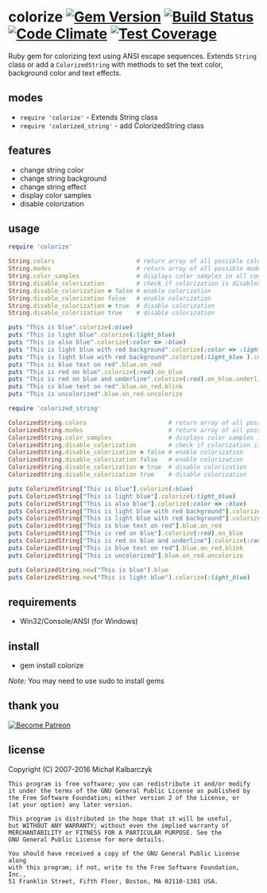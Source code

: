 colorize [![Gem Version](https://badge.fury.io/rb/colorize.svg)](http://badge.fury.io/rb/colorize) [![Build Status](https://travis-ci.org/fazibear/colorize.svg?branch=master)](https://travis-ci.org/fazibear/colorize) [![Code Climate](https://codeclimate.com/github/fazibear/colorize/badges/gpa.svg)](https://codeclimate.com/github/fazibear/colorize) [![Test Coverage](https://codeclimate.com/github/fazibear/colorize/badges/coverage.svg)](https://codeclimate.com/github/fazibear/colorize)
========

Ruby gem for colorizing text using ANSI escape sequences.
Extends `String` class or add a `ColorizedString` with methods to set the text color, background color and text effects.

modes
-----

* `require 'colorize'` - Extends String class
* `require 'colorized_string'` - add ColorizedString class

features
--------

* change string color
* change string background
* change string effect
* display color samples
* disable colorization

usage
-----

```ruby
require 'colorize'

String.colors                       # return array of all possible colors names
String.modes                        # return array of all possible modes
String.color_samples                # displays color samples in all combinations
String.disable_colorization         # check if colorization is disabled
String.disable_colorization = false # enable colorization
String.disable_colorization false   # enable colorization
String.disable_colorization = true  # disable colorization
String.disable_colorization true    # disable colorization

puts "This is blue".colorize(:blue)
puts "This is light blue".colorize(:light_blue)
puts "This is also blue".colorize(:color => :blue)
puts "This is light blue with red background".colorize(:color => :light_blue, :background => :red)
puts "This is light blue with red background".colorize(:light_blue ).colorize( :background => :red)
puts "This is blue text on red".blue.on_red
puts "This is red on blue".colorize(:red).on_blue
puts "This is red on blue and underline".colorize(:red).on_blue.underline
puts "This is blue text on red".blue.on_red.blink
puts "This is uncolorized".blue.on_red.uncolorize
```

```ruby
require 'colorized_string'

ColorizedString.colors                       # return array of all possible colors names
ColorizedString.modes                        # return array of all possible modes
ColorizedString.color_samples                # displays color samples in all combinations
ColorizedString.disable_colorization         # check if colorization is disabled
ColorizedString.disable_colorization = false # enable colorization
ColorizedString.disable_colorization false   # enable colorization
ColorizedString.disable_colorization = true  # disable colorization
ColorizedString.disable_colorization true    # disable colorization

puts ColorizedString["This is blue"].colorize(:blue)
puts ColorizedString["This is light blue"].colorize(:light_blue)
puts ColorizedString["This is also blue"].colorize(:color => :blue)
puts ColorizedString["This is light blue with red background"].colorize(:color => :light_blue, :background => :red)
puts ColorizedString["This is light blue with red background"].colorize(:light_blue ).colorize( :background => :red)
puts ColorizedString["This is blue text on red"].blue.on_red
puts ColorizedString["This is red on blue"].colorize(:red).on_blue
puts ColorizedString["This is red on blue and underline"].colorize(:red).on_blue.underline
puts ColorizedString["This is blue text on red"].blue.on_red.blink
puts ColorizedString["This is uncolorized"].blue.on_red.uncolorize

puts ColorizedString.new("This is blue").blue
puts ColorizedString.new("This is light blue").colorize(:light_blue)
```

requirements
------------

* Win32/Console/ANSI (for Windows)

install
-------

* gem install colorize

*Note:* You may need to use sudo to install gems

thank you
---------

[![Become Patreon](https://c5.patreon.com/external/logo/become_a_patron_button.png)](https://www.patreon.com/bePatron?u=6912974)

license
-------

Copyright (C) 2007-2016 Michał Kalbarczyk

    This program is free software; you can redistribute it and/or modify
    it under the terms of the GNU General Public License as published by
    the Free Software Foundation; either version 2 of the License, or
    (at your option) any later version.

    This program is distributed in the hope that it will be useful,
    but WITHOUT ANY WARRANTY; without even the implied warranty of
    MERCHANTABILITY or FITNESS FOR A PARTICULAR PURPOSE. See the
    GNU General Public License for more details.

    You should have received a copy of the GNU General Public License along
    with this program; if not, write to the Free Software Foundation, Inc.,
    51 Franklin Street, Fifth Floor, Boston, MA 02110-1301 USA.
